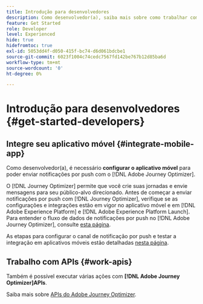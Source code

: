 ```yaml
---
title: Introdução para desenvolvedores
description: Como desenvolvedor(a), saiba mais sobre como trabalhar com o Journey Optimizer
feature: Get Started
role: Developer
level: Experienced
hide: true
hidefromtoc: true
exl-id: 5053dd4f-d050-415f-bc74-d6d061bdcbe1
source-git-commit: 6023f1004c74cedc7567fd142be767b12d85ba6d
workflow-type: tm+mt
source-wordcount: '0'
ht-degree: 0%

---
```


# Introdução para desenvolvedores {#get-started-developers}

## Integre seu aplicativo móvel {#integrate-mobile-app}

Como desenvolvedor(a), é necessário **configurar o aplicativo móvel** para poder enviar notificações por push com o [!DNL Adobe Journey Optimizer].

O [!DNL Journey Optimizer] permite que você crie suas jornadas e envie mensagens para seu público-alvo direcionado. Antes de começar a enviar notificações por push com [!DNL Journey Optimizer], verifique se as configurações e integrações estão em vigor no aplicativo móvel e em [!DNL Adobe Experience Platform] e [!DNL Adobe Experience Platform Launch]. Para entender o fluxo de dados de notificações por push no [!DNL Adobe Journey Optimizer], consulte [esta página](../../push/push-gs.md).

As etapas para configurar o canal de notificação por push e testar a integração em aplicativos móveis estão detalhadas [nesta página](../../push/push-configuration.md).

## Trabalho com APIs {#work-apis}

Também é possível executar várias ações com **[!DNL Adobe Journey Optimizer]APIs**.

Saiba mais sobre [APIs do Adobe Journey Optimizer](../../configuration/ajo-apis.md).